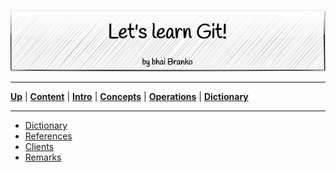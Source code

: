 <p align='center'>
 <img src='../Assets/banners/banner-bhai-branko.png' />
</p>

________________________________________________________________________________
[**Up**](../README.md) |
[**Content**](../README.md) |
[**Intro**](../01-Introduction/introduction.md) |
[**Concepts**](../02-Concepts/concepts.md) |
[**Operations**](../03-Operations/operations.md) |
[**Dictionary**](../04-Appendix/dictionary.md)
________________________________________________________________________________

- [Dictionary](dictionary.md)
- [References](references.md)
- [Clients](clients.md)
- [Remarks](remarks.md)
